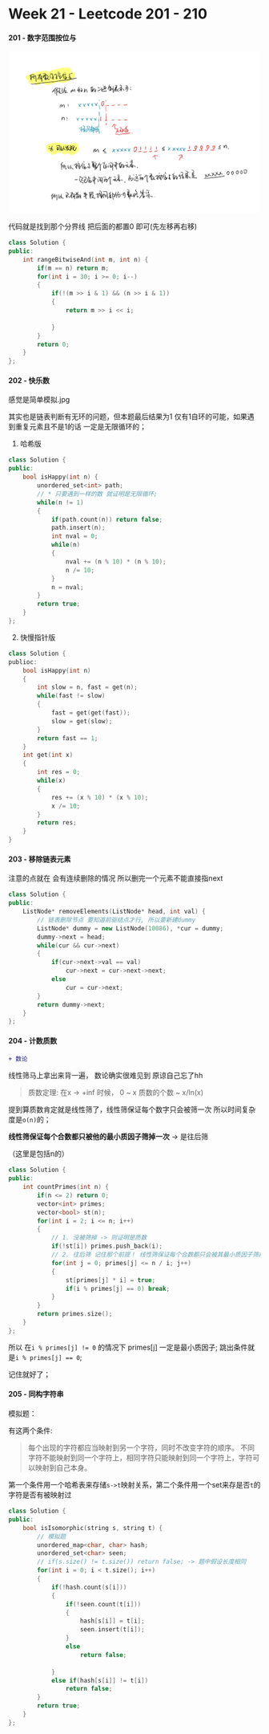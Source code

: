 <!--
 * @Description: 
 * @Versions: 
 * @Author: Vernon Cui
 * @Github: https://github.com/vernon97
 * @Date: 2021-01-07 17:11:38
 * @LastEditors: Vernon Cui
 * @LastEditTime: 2021-01-07 21:36:29
 * @FilePath: /.leetcode/Users/vernon/Leetcode-notes/week21.md
-->

# Week 21 - Leetcode 201 - 210

#### 201 - 数字范围按位与

![avatar](figs/37.jpeg)

代码就是找到那个分界线 把后面的都置0 即可(先左移再右移)

```cpp
class Solution {
public:
    int rangeBitwiseAnd(int m, int n) {
        if(m == n) return m;
        for(int i = 30; i >= 0; i--)
        {
            if(!(m >> i & 1) && (n >> i & 1))
            {
                return m >> i << i;

            }
        }
        return 0;
    }
};
```

#### 202 - 快乐数

感觉是简单模拟.jpg 

其实也是链表判断有无环的问题，但本题最后结果为1 仅有1自环的可能，如果遇到重复元素且不是1的话 一定是无限循环的；

1. 哈希版

```cpp
class Solution {
public:
    bool isHappy(int n) {
        unordered_set<int> path;
        // * 只要遇到一样的数 就证明是无限循环;
        while(n != 1)
        {
            if(path.count(n)) return false;
            path.insert(n);
            int nval = 0;
            while(n)
            {
                nval += (n % 10) * (n % 10);
                n /= 10;
            }
            n = nval;
        }
        return true;
    }
};
```

2. 快慢指针版
   
```cpp
class Solution {
publioc:
    bool isHappy(int n)
    {
        int slow = n, fast = get(n);
        while(fast != slow)
        {
            fast = get(get(fast));
            slow = get(slow);
        }
        return fast == 1;
    }
    int get(int x)
    {
        int res = 0;
        while(x)
        {
            res += (x % 10) * (x % 10);
            x /= 10;
        }
        return res;
    }
}
```


#### 203 - 移除链表元素

注意的点就在 会有连续删除的情况 所以删完一个元素不能直接指next

```cpp
class Solution {
public:
    ListNode* removeElements(ListNode* head, int val) {
        // 链表删除节点 要知道前驱结点才行, 所以要新建dummy
        ListNode* dummy = new ListNode(10086), *cur = dummy;
        dummy->next = head;
        while(cur && cur->next)
        {
            if(cur->next->val == val)
                cur->next = cur->next->next;
            else
                cur = cur->next;
        }
        return dummy->next;
    }
};
```

#### 204 - 计数质数

```diff
+ 数论
```

线性筛马上拿出来背一遍， 数论确实很难见到 原谅自己忘了hh

> 质数定理: 在x -> +inf 时候， 0 ~ x 质数的个数 ~ x/ln(x)

提到算质数肯定就是线性筛了，线性筛保证每个数字只会被筛一次 所以时间复杂度是`o(n)`的；

**线性筛保证每个合数都只被他的最小质因子筛掉一次** -> 是往后筛

（这里是包括n的）

```cpp
class Solution {
public:
    int countPrimes(int n) {
        if(n <= 2) return 0;
        vector<int> primes;
        vector<bool> st(n);
        for(int i = 2; i <= n; i++)
        {
            // 1. 没被筛掉 -> 则证明是质数
            if(!st[i]) primes.push_back(i);
            // 2. 往后筛 记住那个前提！ 线性筛保证每个合数都只会被其最小质因子筛掉一次
            for(int j = 0; primes[j] <= n / i; j++)
            {
                st[primes[j] * i] = true;
                if(i % primes[j] == 0) break;
            }
        }
        return primes.size();
    }
};
```

所以 在`i % primes[j] != 0` 的情况下 primes[j] 一定是最小质因子;
跳出条件就是`i % primes[j] == 0`;

记住就好了；

#### 205 - 同构字符串

模拟题：

有这两个条件:
> 每个出现的字符都应当映射到另一个字符，同时不改变字符的顺序。
> 不同字符不能映射到同一个字符上，相同字符只能映射到同一个字符上，字符可以映射到自己本身。

第一个条件用一个哈希表来存储`s->t`映射关系，第二个条件用一个set来存是否`t`的字符是否有被映射过

```cpp
class Solution {
public:
    bool isIsomorphic(string s, string t) {
        // 模拟题
        unordered_map<char, char> hash;
        unordered_set<char> seen;
        // if(s.size() != t.size()) return false; -> 题中假设长度相同
        for(int i = 0; i < t.size(); i++)
        {
            if(!hash.count(s[i]))
            {
                if(!seen.count(t[i]))
                {
                    hash[s[i]] = t[i];
                    seen.insert(t[i]);
                }
                else
                    return false;
                
            }
            else if(hash[s[i]] != t[i])
                return false;
        }
        return true;
    }
};
```